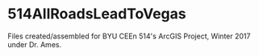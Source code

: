 # 514AllRoadsLeadToVegas
Files created/assembled for BYU CEEn 514's ArcGIS Project, Winter 2017 under Dr. Ames. 
